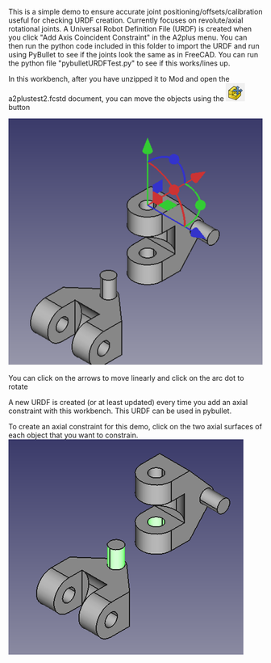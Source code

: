 This is a simple demo to ensure accurate joint positioning/offsets/calibration useful for checking URDF creation. Currently focuses on revolute/axial rotational joints. A Universal Robot Definition File (URDF) is created when you click "Add Axis Coincident Constraint" in the A2plus menu. You can then run the python code included in this folder to import the URDF and run using PyBullet to see if the joints look the same as in FreeCAD. You can run the python file "pybulletURDFTest.py" to see if this works/lines up. 

In this workbench, after you have unzipped it to Mod and open the a2plustest2.fcstd document, you can move the objects using the 
![Text](Screenshot2.png)
button

![Text](screenshot3.png)

You can click on the arrows to move linearly and click on the arc dot to rotate

A new URDF is created (or at least updated) every time you add an axial constraint with this workbench. This URDF can be used in pybullet.

To create an axial constraint for this demo, click on the two axial surfaces of each object that you want to constrain.
![Text](Screenshot4.png)

